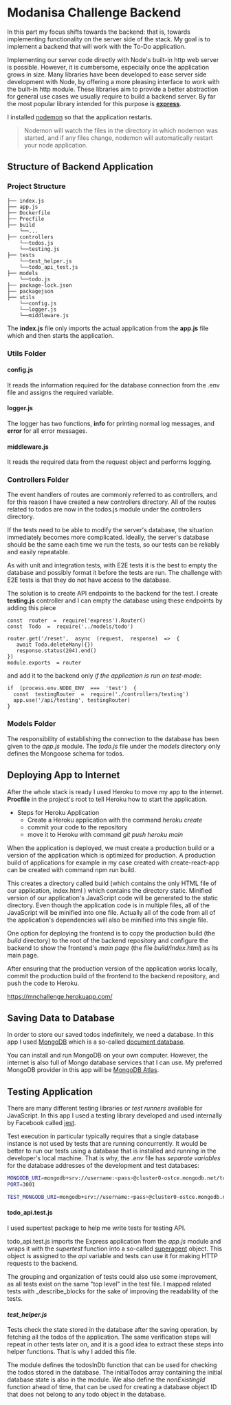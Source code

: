 # Modanisa Challenge Backend

In this part my focus shifts towards the backend: that is, towards implementing functionality on the server side of the stack. My goal is to implement a backend that will work with the To-Do application.
<p>Implementing our server code directly with Node's built-in http web server is possible. However, it is cumbersome, especially once the application grows in size.
Many libraries have been developed to ease server side development with Node, by offering a more pleasing interface to work with the built-in http module.
These libraries aim to provide a better abstraction for general use cases we usually require to build a backend server. By far the most popular library intended for this 
purpose is <b><a href="http://expressjs.com/">express</a></b>.</p>

<p>I installed <a href="https://github.com/remy/nodemon">nodemon</a> so that the application restarts.

> Nodemon will watch the files in the directory in which nodemon was
> started, and if any files change, nodemon will automatically restart
> your node application.

## Structure of Backend Application
### Project Structure


    ├── index.js
    ├── app.js
    ├── Dockerfile
    ├── Procfile
    ├── build     
        └──...
    ├── controllers    
        └──todos.js
        └──testing.js
    ├── tests    
        └──test_helper.js
        └──todo_api_test.js
    ├── models
        └──todo.js
    ├── package-lock.json
    ├── packagejson
    ├── utils
        └──config.js
        └──logger.js
        └──middleware.js
        
     
The **index.js** file only imports the actual application from the **app.js** file which  and then starts the application.

### Utils Folder
#### config.js
It reads the information required for the database connection from the .env file and assigns the required variable.
#### logger.js
The logger has two functions, **info** for printing normal log messages, and **error** for all error messages.
#### middleware.js
It reads the required data from the request object and performs logging.

### Controllers Folder
The event handlers of routes are commonly referred to as controllers, and for this reason I have created a new controllers directory. All of the routes related to todos are now in the todos.js module under the controllers  directory.

If the tests need to be able to modify the server's database, the situation immediately becomes more complicated. Ideally, the server's database should be the same each time we run the tests, so our tests can be reliably and easily repeatable.

As with unit and integration tests, with E2E tests it is the best to empty the database and possibly format it before the tests are run. The challenge with E2E tests is that they do not have access to the database.

The solution is to create API endpoints to the backend for the test. I create **testing.js** controller  and I can empty the database using these endpoints by adding this piece 

    const  router  =  require('express').Router()
    const  Todo  =  require('../models/todo')
    
    router.get('/reset',  async  (request,  response)  =>  {
       await Todo.deleteMany({})
       response.status(204).end()
    })
    module.exports  = router

and add it to the backend only _if the application is run on test-mode_:

    if  (process.env.NODE_ENV  ===  'test')  {
      const  testingRouter  =  require('./controllers/testing')
      app.use('/api/testing', testingRouter)
    }


### Models Folder
The responsibility of establishing the connection to the database has been given to the  _app.js_  module. The  _todo.js_  file under the  _models_  directory only defines the Mongoose schema for todos.
  
## Deploying App to Internet
After the whole stack is ready I used Heroku to move my app to the internet. **Procfile** in the project's root to tell Heroku how to start the application.

 - Steps for Heroku Application
	 - Create a Heroku application with the command _heroku create_
	 - commit your code to the repository
	 - move it to Heroku with command _git push heroku main_

When the application is deployed, we must create a production build or a version of the application which is optimized for production. A production build of applications for example in my case created with create-react-app can be created with command npm run build.

This creates a directory called build (which contains the only HTML file of our application, index.html ) which contains the directory static. Minified version of our application's JavaScript code will be generated to the static directory. Even though the application code is in multiple files, all of the JavaScript will be minified into one file. Actually all of the code from all of the application's dependencies will also be minified into this single file.

One option for deploying the frontend is to copy the production build (the _build_ directory) to the root of the backend repository and configure the backend to show the frontend's _main page_ (the file _build/index.html_) as its main page.

After ensuring that the production version of the application works locally, commit the production build of the frontend to the backend repository, and push the code to Heroku.

https://mnchallenge.herokuapp.com/

## Saving Data to Database
In order to store our saved todos indefinitely, we need a database. In this app I used [MongoDB](https://www.mongodb.com/) which is a so-called [document database](https://en.wikipedia.org/wiki/Document-oriented_database).

You can install and run MongoDB on your own computer. However, the internet is also full of Mongo database services that I can use. My preferred MongoDB provider in this app will be [MongoDB Atlas](https://www.mongodb.com/cloud/atlas).

## Testing Application
There are many different testing libraries or  _test runners_  available for JavaScript. In this app I used a testing library developed and used internally by Facebook called  [jest](https://jestjs.io/).

Test execution in particular typically requires that a single database instance is not used by tests that are running concurrently. It would be better to run our tests using a database that is installed and running in the developer's local machine. That is why, the _.env_ file has _separate variables_ for the database addresses of the development and test databases:

```bash
MONGODB_URI=mongodb+srv://username:<pass>@cluster0-ostce.mongodb.net/todo-app?retryWrites=true
PORT=3001

TEST_MONGODB_URI=mongodb+srv://username:<pass>@cluster0-ostce.mongodb.net/todo-app-test?retryWrites=true
```


#### todo_api.test.js
I used supertest package to help me write tests for testing API.

todo_api.test.js imports the Express application from the _app.js_ module and wraps it with the _supertest_ function into a so-called [superagent](https://github.com/visionmedia/superagent) object. This object is assigned to the _api_ variable and tests can use it for making HTTP requests to the backend.

The grouping and organization of tests could also use some improvement, as all tests exist on the same "top level" in the test file. I mapped related tests with _describe_blocks for the sake of improving the readability of the tests.

#### _test_helper.js_
Tests check the state stored in the database after the saving operation, by fetching all the todos of the application. The same verification steps will repeat in other tests later on, and it is a good idea to extract these steps into helper functions. That is why I added this file.

The module defines the todosInDb function that can be used for checking the todos stored in the database. The initialTodos array containing the initial database state is also in the module. We also define the _nonExistingId_ function ahead of time, that can be used for creating a database object ID that does not belong to any todo object in the database.
